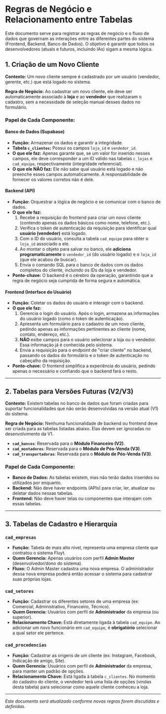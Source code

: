 # Regras de Negócio e Relacionamento entre Tabelas

Este documento serve para registrar as regras de negócio e o fluxo de dados que governam as interações entre as diferentes partes do sistema (Frontend, Backend, Banco de Dados). O objetivo é garantir que todos os desenvolvedores (atuais e futuros, incluindo IAs) sigam a mesma lógica.

## 1. Criação de um Novo Cliente

**Contexto:** Um novo cliente sempre é cadastrado por um usuário (vendedor, gerente, etc.) que está logado no sistema.

**Regra de Negócio:** Ao cadastrar um novo cliente, ele deve ser automaticamente associado à **loja** e ao **vendedor** que realizaram o cadastro, sem a necessidade de seleção manual desses dados no formulário.

### Papel de Cada Componente:

#### **Banco de Dados (Supabase)**

*   **Função:** Armazenar os dados e garantir a integridade.
*   **Tabela `c_clientes`:** Possui os campos `loja_id` e `vendedor_id`.
*   **O que ele faz:** Apenas garante que, se um valor for inserido nesses campos, ele deve corresponder a um ID válido nas tabelas `c_lojas` e `cad_equipe`, respectivamente (integridade referencial).
*   **O que ele NÃO faz:** Ele não sabe qual usuário está logado e não preenche esses campos automaticamente. A responsabilidade de fornecer os valores corretos não é dele.

#### **Backend (API)**

*   **Função:** Orquestrar a lógica de negócio e se comunicar com o banco de dados.
*   **O que ele faz:**
    1.  Recebe a requisição do frontend para criar um novo cliente (contendo apenas os dados básicos como nome, telefone, etc.).
    2.  Verifica o token de autenticação da requisição para identificar qual **usuário (vendedor)** está logado.
    3.  Com o ID do usuário, consulta a tabela `cad_equipe` para obter o `loja_id` associado a ele.
    4.  Ao montar o objeto para salvar no banco, ele **adiciona programaticamente** o `vendedor_id` (do usuário logado) e o `loja_id` (que ele acabou de buscar).
    5.  Envia o comando SQL para o banco de dados com os dados completos do cliente, incluindo os IDs da loja e vendedor.
*   **Ponto-chave:** O backend é o cérebro da operação, garantindo que a regra de negócio seja cumprida de forma segura e automática.

#### **Frontend (Interface do Usuário)**

*   **Função:** Coletar os dados do usuário e interagir com o backend.
*   **O que ele faz:**
    1.  Gerencia o login do usuário. Após o login, armazena as informações do usuário logado (como o token de autenticação).
    2.  Apresenta um formulário para o cadastro de um novo cliente, pedindo apenas as informações pertinentes ao cliente (nome, contato, endereço, etc.).
    3.  **NÃO** exibe campos para o usuário selecionar a loja ou o vendedor. Essa informação já é conhecida pelo sistema.
    4.  Envia a requisição para o endpoint de "criar cliente" no backend, passando os dados do formulário e o token de autenticação no cabeçalho da requisição.
*   **Ponto-chave:** O frontend simplifica a experiência do usuário, pedindo apenas o necessário e confiando que o backend fará o resto.

---

## 2. Tabelas para Versões Futuras (V2/V3)

**Contexto:** Existem tabelas no banco de dados que foram criadas para suportar funcionalidades que não serão desenvolvidas na versão atual (V1) do sistema.

**Regra de Negócio:** Nenhuma funcionalidade de backend ou frontend deve ser criada para as tabelas listadas abaixo. Elas devem ser ignoradas no desenvolvimento da V1.

*   **`cad_bancos`**: Reservada para o **Módulo Financeiro (V2)**.
*   **`cad_montadores`**: Reservada para o **Módulo de Pós-Venda (V3)**.
*   **`cad_transportadoras`**: Reservada para o **Módulo de Pós-Venda (V3)**.

### Papel de Cada Componente:

*   **Banco de Dados:** As tabelas existem, mas não terão dados inseridos ou utilizados por enquanto.
*   **Backend:** Não deve haver endpoints (APIs) para criar, ler, atualizar ou deletar dados nessas tabelas.
*   **Frontend:** Não deve haver telas ou componentes que interajam com essas tabelas.

---

## 3. Tabelas de Cadastro e Hierarquia

### `cad_empresas`

*   **Função:** Tabela de mais alto nível, representa uma empresa cliente que contratou o sistema Fluyt.
*   **Quem Gerencia:** Apenas usuários com perfil **Admin Master** (desenvolvedor/dono do sistema).
*   **Fluxo:** O Admin Master cadastra uma nova empresa. O administrador dessa nova empresa poderá então acessar o sistema para cadastrar suas próprias lojas.

### `cad_setores`

*   **Função:** Cadastrar os diferentes setores de uma empresa (ex: Comercial, Administrativo, Financeiro, Técnico).
*   **Quem Gerencia:** Usuários com perfil de **Administrador** da empresa (ou superior).
*   **Relacionamento Chave:** Está diretamente ligada à tabela `cad_equipe`. Ao adicionar um novo funcionário em `cad_equipe`, é **obrigatório** selecionar a qual setor ele pertence.

### `cad_procedencias`

*   **Função:** Cadastrar as origens de um cliente (ex: Instagram, Facebook, Indicação de amigo, Site).
*   **Quem Gerencia:** Usuários com perfil de **Administrador** da empresa, para manter um padrão de opções.
*   **Relacionamento Chave:** Está ligada à tabela `c_clientes`. No momento do cadastro do cliente, o vendedor terá uma lista de opções (vindas desta tabela) para selecionar como aquele cliente conheceu a loja.

---
*Este documento será atualizado conforme novas regras forem discutidas e definidas.*
